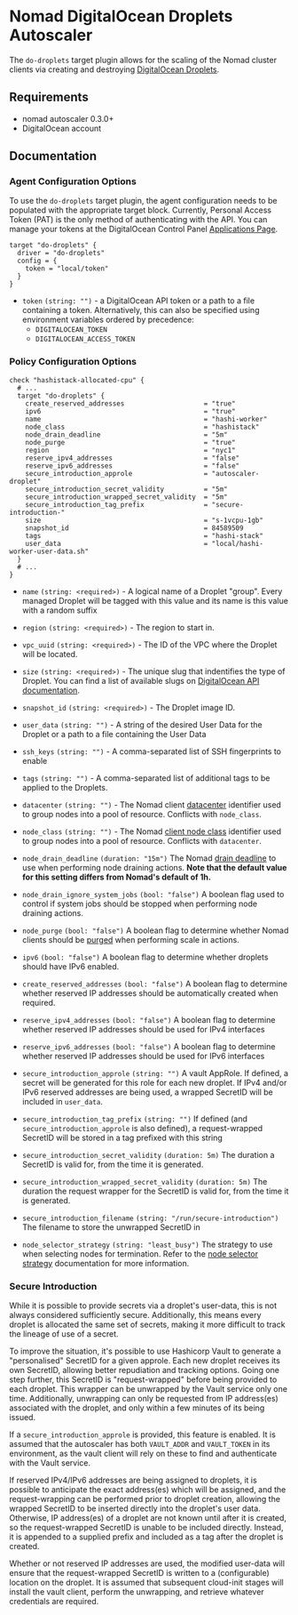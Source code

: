 # Nomad DigitalOcean Droplets Autoscaler

The `do-droplets` target plugin allows for the scaling of the Nomad cluster clients via creating and
destroying [DigitalOcean Droplets](https://www.digitalocean.com/products/droplets/).

## Requirements

- nomad autoscaler 0.3.0+
- DigitalOcean account

## Documentation

### Agent Configuration Options

To use the `do-droplets` target plugin, the agent configuration needs to be populated with the appropriate target block.
Currently, Personal Access Token (PAT) is the only method of authenticating with the API. You can manage your tokens at the DigitalOcean Control Panel [Applications Page](https://cloud.digitalocean.com/settings/applications).

```
target "do-droplets" {
  driver = "do-droplets"
  config = {
    token = "local/token"
  }
}
```

- `token` `(string: "")` - a DigitalOcean API token or a path to a file containing a token. Alternatively, this can also be specified using environment variables ordered by precedence:
  - `DIGITALOCEAN_TOKEN`
  - `DIGITALOCEAN_ACCESS_TOKEN`

### Policy Configuration Options

```hcl
check "hashistack-allocated-cpu" {
  # ...
  target "do-droplets" {
    create_reserved_addresses                    = "true"
    ipv6                                         = "true"
    name                                         = "hashi-worker"
    node_class                                   = "hashistack"
    node_drain_deadline                          = "5m"
    node_purge                                   = "true"
    region                                       = "nyc1"
    reserve_ipv4_addresses                       = "false"
    reserve_ipv6_addresses                       = "false"
    secure_introduction_approle                  = "autoscaler-droplet"
    secure_introduction_secret_validity          = "5m"
    secure_introduction_wrapped_secret_validity  = "5m"
    secure_introduction_tag_prefix               = "secure-introduction-"
    size                                         = "s-1vcpu-1gb"
    snapshot_id                                  = 84589509
    tags                                         = "hashi-stack"
    user_data                                    = "local/hashi-worker-user-data.sh"
  }
  # ...
}
```

- `name` `(string: <required>)` - A logical name of a Droplet "group". Every managed Droplet will be tagged with this value and its name is this value with a random suffix

- `region` `(string: <required>)` - The region to start in.

- `vpc_uuid` `(string: <required>)` - The ID of the VPC where the Droplet will be located.

- `size` `(string: <required>)` - The unique slug that indentifies the type of Droplet. You can find a list of available slugs on [DigitalOcean API documentation](https://developers.digitalocean.com/documentation/v2/#list-all-sizes).

- `snapshot_id` `(string: <required>)` - The Droplet image ID.

- `user_data` `(string: "")` - A string of the desired User Data for the Droplet or a path to a file containing the User Data

- `ssh_keys` `(string: "")` - A comma-separated list of SSH fingerprints to enable

- `tags` `(string: "")` - A comma-separated list of additional tags to be applied to the Droplets.

- `datacenter` `(string: "")` - The Nomad client [datacenter](https://www.nomadproject.io/docs/configuration#datacenter)
  identifier used to group nodes into a pool of resource. Conflicts with
  `node_class`.

- `node_class` `(string: "")` - The Nomad [client node class](https://www.nomadproject.io/docs/configuration/client#node_class)
  identifier used to group nodes into a pool of resource. Conflicts with
  `datacenter`.

- `node_drain_deadline` `(duration: "15m")` The Nomad [drain deadline](https://www.nomadproject.io/api-docs/nodes#deadline) to use when performing node draining
  actions. **Note that the default value for this setting differs from Nomad's
  default of 1h.**

- `node_drain_ignore_system_jobs` `(bool: "false")` A boolean flag used to
  control if system jobs should be stopped when performing node draining
  actions.

- `node_purge` `(bool: "false")` A boolean flag to determine whether Nomad
  clients should be [purged](https://www.nomadproject.io/api-docs/nodes#purge-node) when performing scale in
  actions.

- `ipv6` `(bool: "false")` A boolean flag to determine whether droplets should have IPv6 enabled.

- `create_reserved_addresses` `(bool: "false")` A boolean flag to determine whether reserved IP addresses should be automatically created when required.

- `reserve_ipv4_addresses` `(bool: "false")` A boolean flag to determine whether reserved IP addresses should be used for IPv4 interfaces

- `reserve_ipv6_addresses` `(bool: "false")` A boolean flag to determine whether reserved IP addresses should be used for IPv6 interfaces

- `secure_introduction_approle` `(string: "")` A vault AppRole. If defined, a secret will be generated for this role for each new droplet.
  If IPv4 and/or IPv6 reserved addresses are being used, a wrapped SecretID will be included in `user_data`.

- `secure_introduction_tag_prefix` `(string: "")` If defined (and `secure_introduction_approle` is also defined), a request-wrapped SecretID will be stored in a tag prefixed with this string

- `secure_introduction_secret_validity` `(duration: 5m)` The duration a SecretID is valid for, from the time it is generated.

- `secure_introduction_wrapped_secret_validity` `(duration: 5m)` The duration the request wrapper for the SecretID is valid for, from the time it is generated.

- `secure_introduction_filename` `(string: "/run/secure-introduction")` The filename to store the unwrapped SecretID in

- `node_selector_strategy` `(string: "least_busy")` The strategy to use when
  selecting nodes for termination. Refer to the [node selector
  strategy](https://www.nomadproject.io/docs/autoscaling/internals/node-selector-strategy) documentation for more information.

### Secure Introduction

While it is possible to provide secrets via a droplet's user-data, this is not always considered sufficiently secure. Additionally, this
means every droplet is allocated the same set of secrets, making it more difficult to track the lineage of use of a secret.

To improve the situation, it's possible to use Hashicorp Vault to generate a "personalised" SecretID for a given approle. Each new droplet
receives its own SecretID, allowing better repudiation and tracking options. Going one step further, this SecretID is "request-wrapped"
before being provided to each droplet. This wrapper can be unwrapped by the Vault service only one time. Additionally, unwrapping can only
be requested from IP address(es) associated with the droplet, and only within a few minutes of its being issued.

If a `secure_introduction_approle` is provided, this feature is enabled. It is assumed that the autoscaler has both `VAULT_ADDR` and `VAULT_TOKEN`
in its environment, as the vault client will rely on these to find and authenticate with the Vault service.

If reserved IPv4/IPv6 addresses are being assigned to droplets, it is possible to anticipate the exact address(es) which will be assigned, and the
request-wrapping can be performed prior to droplet creation, allowing the wrapped SecretID to be inserted directly into the droplet's user data.
Otherwise, IP address(es) of a droplet are not known until after it is created, so the request-wrapped SecretID is unable to be included directly. Instead, it is appended to a supplied prefix and included as a tag after the droplet is created.

Whether or not reserved IP addresses are used, the modified user-data will ensure that the request-wrapped SecretID is written to a (configurable) location on the droplet. It is assumed that subsequent cloud-init stages will install the vault client, perform the unwrapping, and retrieve whatever credentials are required.
